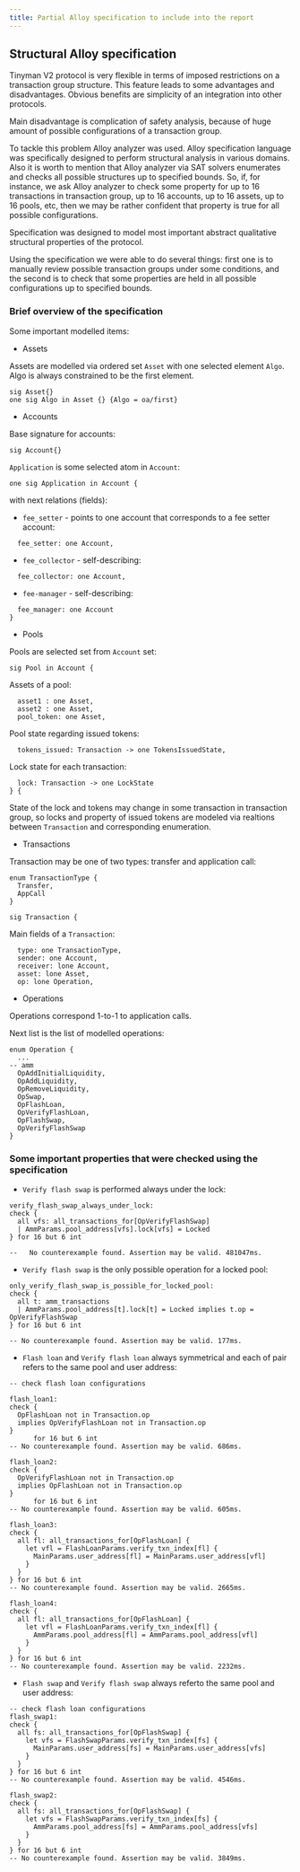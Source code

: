 ```yaml
---
title: Partial Alloy specification to include into the report
---
```


## Structural Alloy specification

Tinyman V2 protocol is very flexible in terms of imposed restrictions on
a transaction group structure. This feature leads to some advantages and disadvantages.
Obvious benefits are simplicity of an integration into other protocols.

Main disadvantage is complication of safety analysis, because of huge amount
of possible configurations of a transaction group.

To tackle this problem Alloy analyzer was used. Alloy specification language
was specifically designed to perform structural analysis in various domains.
Also it is worth to mention that Alloy analyzer via SAT solvers enumerates and checks all
possible structures up to specified bounds.
So, if, for instance, we ask Alloy analyzer to check some property for up to 16 transactions
in transaction group, up to 16 accounts, up to 16 assets, up to 16 pools, etc, then
we may be rather confident that property is true for all possible configurations.

Specification was designed to model most important abstract qualitative structural
properties of the protocol.

Using the specification we were able to do several things: first one is to manually
review possible transaction groups under some conditions, and the second is to
check that some properties are held in all possible configurations up to specified
bounds.

### Brief overview of the specification

Some important modelled items:

- Assets

Assets are modelled via ordered set `Asset` with one selected element `Algo`.
Algo is always constrained to be the first element.

```alloy
sig Asset{}
one sig Algo in Asset {} {Algo = oa/first}
```

- Accounts

Base signature for accounts:

```alloy
sig Account{}
```

`Application` is some selected atom in `Account`:

```alloy
one sig Application in Account {
```

with next relations (fields):

- `fee_setter` - points to one account that corresponds to a fee setter account:

```alloy
  fee_setter: one Account,
```

- `fee_collector` - self-describing:

```alloy
  fee_collector: one Account,
```

- `fee-manager` - self-describing:

```alloy
  fee_manager: one Account
}
```

- Pools

Pools are selected set from `Account` set:

```alloy
sig Pool in Account {
```

Assets of a pool:

```alloy
  asset1 : one Asset,
  asset2 : one Asset,
  pool_token: one Asset,
```

Pool state regarding issued tokens:

```alloy
  tokens_issued: Transaction -> one TokensIssuedState,
```

Lock state for each transaction:

```alloy
  lock: Transaction -> one LockState
} {
```

State of the lock and tokens may change in some transaction in
transaction group, so locks and property of issued tokens are
modeled via realtions between `Transaction` and corresponding
enumeration.

- Transactions

Transaction may be one of two types: transfer and application call:
```alloy
enum TransactionType {
  Transfer,
  AppCall
}  
```

```alloy
sig Transaction {
```

Main fields of a `Transaction`:

```alloy
  type: one TransactionType,
  sender: one Account,
  receiver: lone Account,
  asset: lone Asset,
  op: lone Operation,
```

- Operations

Operations correspond 1-to-1 to application calls.

Next list is the list of modelled operations:
```alloy
enum Operation {
  ...
-- amm
  OpAddInitialLiquidity,
  OpAddLiquidity,
  OpRemoveLiquidity,
  OpSwap,
  OpFlashLoan,
  OpVerifyFlashLoan,
  OpFlashSwap,
  OpVerifyFlashSwap
}
```

### Some important properties that were checked using the specification

- `Verify flash swap` is performed always under the lock:
```alloy
verify_flash_swap_always_under_lock:
check {
  all vfs: all_transactions_for[OpVerifyFlashSwap]
  | AmmParams.pool_address[vfs].lock[vfs] = Locked
} for 16 but 6 int

--   No counterexample found. Assertion may be valid. 481047ms.
```

- `Verify flash swap` is the only possible operation for a locked pool:
```alloy
only_verify_flash_swap_is_possible_for_locked_pool:
check {
  all t: amm_transactions
  | AmmParams.pool_address[t].lock[t] = Locked implies t.op = OpVerifyFlashSwap
} for 16 but 6 int

-- No counterexample found. Assertion may be valid. 177ms.
```

- `Flash loan` and `Verify flash loan` always symmetrical and each
  of pair refers to the same pool and user address:

```alloy
-- check flash loan configurations

flash_loan1:
check {
  OpFlashLoan not in Transaction.op 
  implies OpVerifyFlashLoan not in Transaction.op
}
      for 16 but 6 int
-- No counterexample found. Assertion may be valid. 686ms.

flash_loan2:
check {
  OpVerifyFlashLoan not in Transaction.op
  implies OpFlashLoan not in Transaction.op
}
      for 16 but 6 int
-- No counterexample found. Assertion may be valid. 605ms.

flash_loan3:
check {
  all fl: all_transactions_for[OpFlashLoan] {
    let vfl = FlashLoanParams.verify_txn_index[fl] {
      MainParams.user_address[fl] = MainParams.user_address[vfl]
    }
  }
} for 16 but 6 int
-- No counterexample found. Assertion may be valid. 2665ms.

flash_loan4:
check {
  all fl: all_transactions_for[OpFlashLoan] {
    let vfl = FlashLoanParams.verify_txn_index[fl] {
      AmmParams.pool_address[fl] = AmmParams.pool_address[vfl]
    }
  }
} for 16 but 6 int
-- No counterexample found. Assertion may be valid. 2232ms.
```

- `Flash swap` and `Verify flash swap` always referto the same pool
  and user address:

```alloy
-- check flash loan configurations
flash_swap1:
check {
  all fs: all_transactions_for[OpFlashSwap] {
    let vfs = FlashSwapParams.verify_txn_index[fs] {
      MainParams.user_address[fs] = MainParams.user_address[vfs]
    }
  }
} for 16 but 6 int
-- No counterexample found. Assertion may be valid. 4546ms.

flash_swap2:
check {
  all fs: all_transactions_for[OpFlashSwap] {
    let vfs = FlashSwapParams.verify_txn_index[fs] {
      AmmParams.pool_address[fs] = AmmParams.pool_address[vfs]
    }
  }
} for 16 but 6 int
-- No counterexample found. Assertion may be valid. 3849ms.
```
